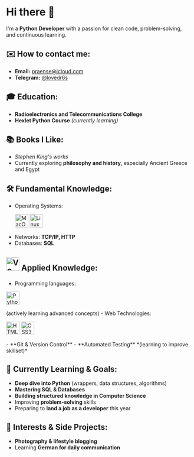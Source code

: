 # Hi there 👋
I'm a **Python Developer** with a passion for clean code, problem-solving, and continuous learning.

## ✉️ How to contact me:
- **Email:** praense@icloud.com
- **Telegram:** [@lovedr6s](https://t.me/lovedr6s)
  
## 🎓 Education:  
- **Radioelectronics and Telecommunications College**  
- **Hexlet Python Course** *(currently learning)*
  
## 📚 Books I Like:
- *Stephen King's works*  
- Currently exploring **philosophy and history**, especially Ancient Greece and Egypt
  
## 🛠 Fundamental Knowledge:  
- Operating Systems: <p align="left"><a href="https://apple.com" target="_blank" rel="noreferrer"><img src="https://raw.githubusercontent.com/danielcranney/readme-generator/main/public/icons/skills/macos-colored.svg" width="36" height="36" alt="MacOS" /></a> <a href="https://www.linux.org" target="_blank" rel="noreferrer"><img src="https://raw.githubusercontent.com/danielcranney/readme-generator/main/public/icons/skills/linux-colored.svg" width="36" height="36" alt="Linux" /></a></p>
- Networks: **TCP/IP, HTTP**  
- Databases: **SQL**
    
## <p align="left"> <a href="https://code.visualstudio.com/" target="_blank" rel="noreferrer"><img src="https://raw.githubusercontent.com/danielcranney/readme-generator/main/public/icons/skills/visualstudiocode.svg" width="36" height="36" alt="VS Code" /></a> Applied Knowledge:
- Programming languages:
<p><a href="https://www.python.org/" target="_blank" rel="noreferrer"><img src="https://raw.githubusercontent.com/danielcranney/readme-generator/main/public/icons/skills/python-colored.svg" width="36" height="36" alt="Python" /></a></p> (actively learning advanced concepts)  
- Web Technologies: <p><a href="https://developer.mozilla.org/en-US/docs/Glossary/HTML5" target="_blank" rel="noreferrer"><img src="https://raw.githubusercontent.com/danielcranney/readme-generator/main/public/icons/skills/html5-colored.svg" width="36" height="36" alt="HTML5" /></a> <a href="https://www.w3.org/TR/CSS/#css" target="_blank" rel="noreferrer"><img src="https://raw.githubusercontent.com/danielcranney/readme-generator/main/public/icons/skills/css3-colored.svg" width="36" height="36" alt="CSS3" /></a></p>
- **Git & Version Control**  
- **Automated Testing** *(learning to improve skillset)* 

  ## 🧠 Currently Learning & Goals:  
- **Deep dive into Python** (wrappers, data structures, algorithms)  
- **Mastering SQL & Databases**  
- **Building structured knowledge in Computer Science**  
- Improving **problem-solving** skills
- Preparing to **land a job as a developer** this year  

  
## 🎥 Interests & Side Projects:  
- **Photography & lifestyle blogging** 
- Learning **German for daily communication**
